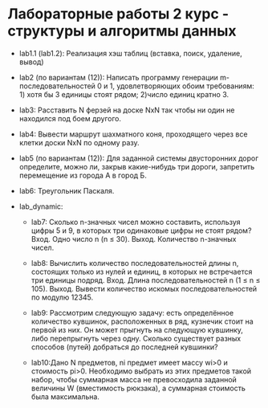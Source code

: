 # Лабораторные работы 2 курс - структуры и алгоритмы данных
*  lab1.1 (lab1.2): Реализация хэш таблиц (вставка, поиск, удаление, вывод)
* lab2 (по вариантам (12)):	
	Написать программу генерации m-последовательностей 0 и 1, удовлетворяющих обоим требованиям: 1) хотя бы 3  единицы стоят рядом; 2)число единиц кратно 3. 
* lab3: Расставить N ферзей на доске NxN так чтобы ни один не находился под боем другого.

* lab4: Вывести маршрут шахматного коня, проходящего через все клетки доски NxN по одному разу.

* lab5 (по вариантам (12)): Для заданной системы двусторонних дорог определите, можно ли, закрыв какие-нибудь три дороги, запретить перемещение из города А в город Б.

* lab6: Треугольник Паскаля.

* lab_dynamic:
	+ lab7: Сколько n-значных чисел можно составить, используя цифры 5 и 9, в которых три одинаковые цифры не стоят рядом? 
	Вход. Одно число n (n ≤ 30).
	Выход. Количество n-значных чисел.

	+ lab8: Вычислить количество последовательностей длины n, состоящих только из нулей и единиц, в которых не встречается три единицы подряд.
	Вход. Длина последовательностей n (1 ≤ n ≤ 105).
	Выход. Вывести количество искомых последовательностей по модулю 12345.

	+ lab9: Рассмотрим следующую задачу: есть определённое количество кувшинок, расположенных в ряд, кузнечик стоит на первой из них. Он может прыгнуть на следующую кувшинку, либо перепрыгнуть через одну. Сколько существует разных способов (путей) добраться до последней кувшинки?

	+ lab10:Дано N предметов, ni предмет имеет массу wi>0 и стоимость pi>0. Необходимо выбрать из этих предметов такой набор, чтобы суммарная масса не превосходила заданной величины W (вместимость рюкзака), а суммарная стоимость была максимальна.

